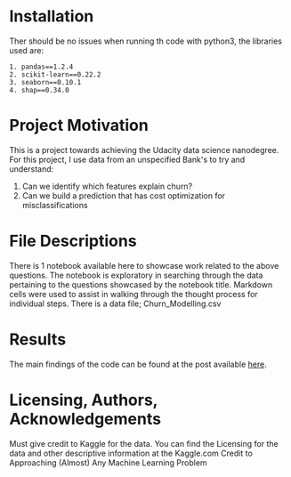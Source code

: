 # Installation
Ther should be no issues when running th code with python3, the libraries used are:

    1. pandas==1.2.4
    2. scikit-learn==0.22.2
    3. seaborn==0.10.1
    4. shap==0.34.0

# Project Motivation
This is a project towards achieving the Udacity data science nanodegree.
For this project, I use data from an unspecified Bank's to try and understand:

1. Can we identify which features explain churn?
2. Can we build a prediction that has cost optimization for misclassifications


# File Descriptions
There is 1 notebook available here to showcase work related to the above questions. 
The notebook is exploratory in searching through the data pertaining to the questions showcased by the notebook title. Markdown cells were used to assist in walking through the thought process for individual steps.
There is a data file; Churn_Modelling.csv

# Results
The main findings of the code can be found at the post available [here](https://medium.com/@hitchthegoon/5-things-you-should-do-to-reduce-churn-with-costs-optimization-f9d0d45f6cf5).

# Licensing, Authors, Acknowledgements
Must give credit to Kaggle for the data. You can find the Licensing for the data and other descriptive information at the Kaggle.com
Credit to Approaching (Almost) Any Machine Learning Problem
